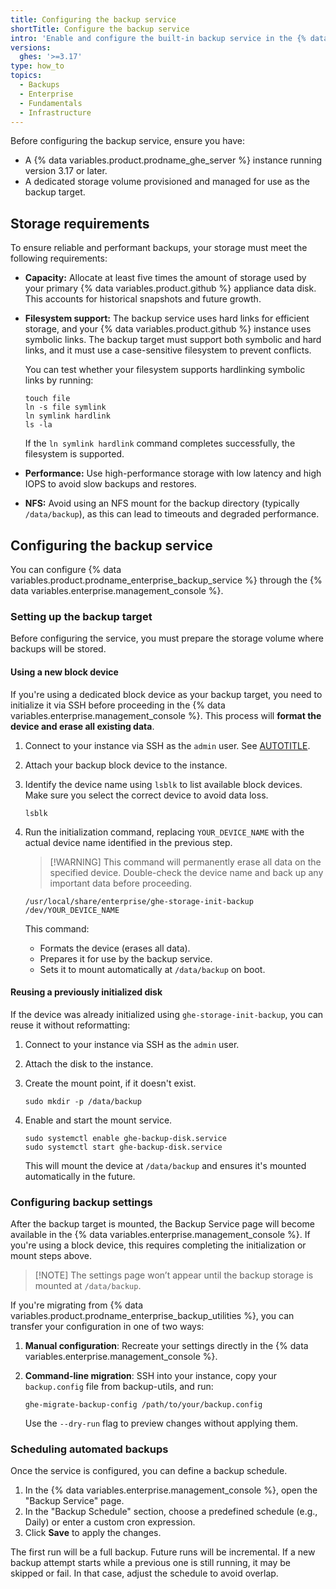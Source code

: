 ```yaml
---
title: Configuring the backup service
shortTitle: Configure the backup service
intro: 'Enable and configure the built-in backup service in the {% data variables.enterprise.management_console %}, and optionally migrate legacy settings.'
versions:
  ghes: '>=3.17'
type: how_to
topics:
  - Backups
  - Enterprise
  - Fundamentals
  - Infrastructure
---
```


Before configuring the backup service, ensure you have:

* A {% data variables.product.prodname_ghe_server %} instance running version 3.17 or later.
* A dedicated storage volume provisioned and managed for use as the backup target.

## Storage requirements

To ensure reliable and performant backups, your storage must meet the following requirements:

* **Capacity:** Allocate at least five times the amount of storage used by your primary {% data variables.product.github %} appliance data disk. This accounts for historical snapshots and future growth.
* **Filesystem support:** The backup service uses hard links for efficient storage, and your {% data variables.product.github %} instance uses symbolic links. The backup target must support both symbolic and hard links, and it must use a case-sensitive filesystem to prevent conflicts.

  You can test whether your filesystem supports hardlinking symbolic links by running:

    ```shell
    touch file
    ln -s file symlink
    ln symlink hardlink
    ls -la
    ```

    If the `ln symlink hardlink` command completes successfully, the filesystem is supported.

* **Performance:** Use high-performance storage with low latency and high IOPS to avoid slow backups and restores.
* **NFS:** Avoid using an NFS mount for the backup directory (typically `/data/backup`), as this can lead to timeouts and degraded performance.

## Configuring the backup service

You can configure {% data variables.product.prodname_enterprise_backup_service %} through the {% data variables.enterprise.management_console %}.

### Setting up the backup target

Before configuring the service, you must prepare the storage volume where backups will be stored.

#### Using a new block device

If you're using a dedicated block device as your backup target, you need to initialize it via SSH before proceeding in the {% data variables.enterprise.management_console %}. This process will **format the device and erase all existing data**.

1. Connect to your instance via SSH as the `admin` user. See [AUTOTITLE](/admin/configuration/configuring-your-enterprise/accessing-the-administrative-shell-ssh).
1. Attach your backup block device to the instance.
1. Identify the device name using `lsblk` to list available block devices. Make sure you select the correct device to avoid data loss.

    ```shell
    lsblk
    ```

1. Run the initialization command, replacing `YOUR_DEVICE_NAME` with the actual device name identified in the previous step.

    >[!WARNING] This command will permanently erase all data on the specified device. Double-check the device name and back up any important data before proceeding.

    ```shell
    /usr/local/share/enterprise/ghe-storage-init-backup /dev/YOUR_DEVICE_NAME
    ```

    This command:
    * Formats the device (erases all data).
    * Prepares it for use by the backup service.
    * Sets it to mount automatically at `/data/backup` on boot.

#### Reusing a previously initialized disk

If the device was already initialized using `ghe-storage-init-backup`, you can reuse it without reformatting:

1. Connect to your instance via SSH as the `admin` user.
1. Attach the disk to the instance.
1. Create the mount point, if it doesn't exist.

   ```shell
   sudo mkdir -p /data/backup
   ```

1. Enable and start the mount service.

   ```shell
   sudo systemctl enable ghe-backup-disk.service
   sudo systemctl start ghe-backup-disk.service
   ```

   This will mount the device at `/data/backup` and ensures it's mounted automatically in the future.

### Configuring backup settings

After the backup target is mounted, the Backup Service page will become available in the {% data variables.enterprise.management_console %}. If you're using a block device, this requires completing the initialization or mount steps above.

>[!NOTE] The settings page won’t appear until the backup storage is mounted at `/data/backup`.

If you're migrating from {% data variables.product.prodname_enterprise_backup_utilities %}, you can transfer your configuration in one of two ways:

1. **Manual configuration**: Recreate your settings directly in the {% data variables.enterprise.management_console %}.
1. **Command-line migration**: SSH into your instance, copy your `backup.config` file from backup-utils, and run:

   ```shell
   ghe-migrate-backup-config /path/to/your/backup.config
   ```

   Use the `--dry-run` flag to preview changes without applying them.

### Scheduling automated backups

Once the service is configured, you can define a backup schedule.

1. In the {% data variables.enterprise.management_console %}, open the "Backup Service" page.
1. In the "Backup Schedule" section, choose a predefined schedule (e.g., Daily) or enter a custom cron expression.
1. Click **Save** to apply the changes.

The first run will be a full backup. Future runs will be incremental. If a new backup attempt starts while a previous one is still running, it may be skipped or fail. In that case, adjust the schedule to avoid overlap.
